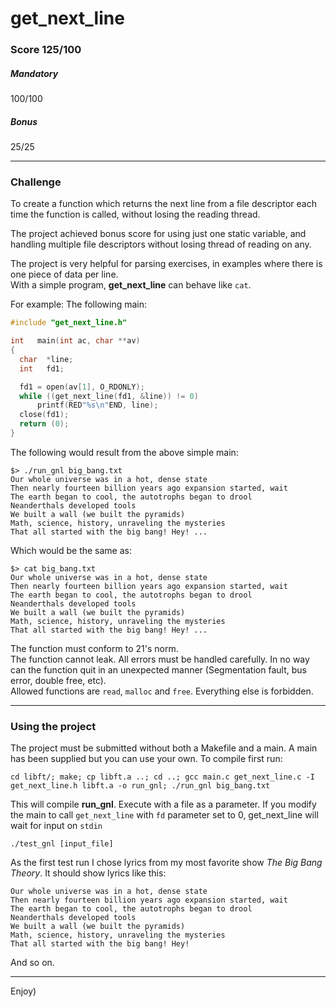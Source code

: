 # get_next_line
### Score 125/100
##### Mandatory
100/100
##### Bonus
25/25
***
### Challenge

To create a function which returns the next line from a file descriptor each time the function is called, without losing the reading thread.  
  
The project achieved bonus score for using just one static variable, and handling multiple file descriptors without losing thread of reading on any.  
  
The project is very helpful for parsing exercises, in examples where there is one piece of data per line.  
With a simple program, **get_next_line** can behave like `cat`.

For example: The following main:
```c
#include "get_next_line.h"

int   main(int ac, char **av)
{
  char  *line;
  int   fd1;

  fd1 = open(av[1], O_RDONLY);
  while ((get_next_line(fd1, &line)) != 0)
	  printf(RED"%s\n"END, line);
  close(fd1);
  return (0);
}
```
The following would result from the above simple main:
```console
$> ./run_gnl big_bang.txt
Our whole universe was in a hot, dense state
Then nearly fourteen billion years ago expansion started, wait
The earth began to cool, the autotrophs began to drool
Neanderthals developed tools
We built a wall (we built the pyramids)
Math, science, history, unraveling the mysteries
That all started with the big bang! Hey! ...
```
Which would be the same as:
```console
$> cat big_bang.txt
Our whole universe was in a hot, dense state
Then nearly fourteen billion years ago expansion started, wait
The earth began to cool, the autotrophs began to drool
Neanderthals developed tools
We built a wall (we built the pyramids)
Math, science, history, unraveling the mysteries
That all started with the big bang! Hey! ...
```
The function must conform to 21's norm.  
The function cannot leak. All errors must be handled carefully. In no way can the function quit in an unexpected manner (Segmentation fault, bus error, double free, etc).  
Allowed functions are `read`, `malloc` and `free`. Everything else is forbidden.
***
### Using the project
The project must be submitted without both a Makefile and a main. A main has been supplied but you can use your own. To compile first run:
```console
cd libft/; make; cp libft.a ..; cd ..; gcc main.c get_next_line.c -I get_next_line.h libft.a -o run_gnl; ./run_gnl big_bang.txt
```

This will compile **run_gnl**. Execute with a file as a parameter. If you modify the main to call `get_next_line` with `fd` parameter set to 0, get_next_line will wait for input on `stdin`
```console
./test_gnl [input_file]
```
As the first test run I chose lyrics from my most favorite show *The Big Bang Theory*. It should show lyrics like this:
```console
Our whole universe was in a hot, dense state
Then nearly fourteen billion years ago expansion started, wait
The earth began to cool, the autotrophs began to drool
Neanderthals developed tools
We built a wall (we built the pyramids)
Math, science, history, unraveling the mysteries
That all started with the big bang! Hey!
```
And so on.

------------
Enjoy)
